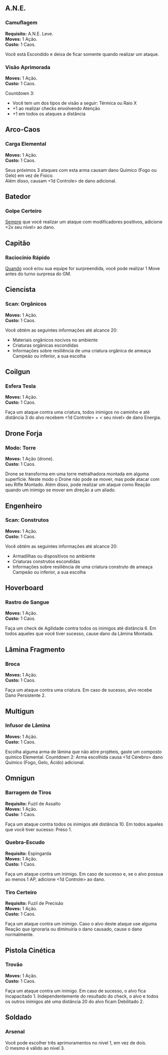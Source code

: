 ## A.N.E.

### Camuflagem

**Requisito:** A.N.E. Leve.  
**Moves:** 1 Ação.  
**Custo:** 1 Caos.

Você está Escondido e deixa de ficar somente quando realizar um ataque.

### Visão Aprimorada

**Moves:** 1 Ação.  
**Custo:** 1 Caos.

Countdown 3:

- Você tem um dos tipos de visão a seguir: Térmica ou Raio X
- +1 ao realizar checks envolvendo Atenção
- +1 em todos os ataques a distância

## Arco-Caos

### Carga Elemental

**Moves:** 1 Ação.  
**Custo:** 1 Caos.

Seus próximos 3 ataques com esta arma causam dano Químico (Fogo ou Gelo) em vez de Físico.  
Além disso, causam <1d Controle> de dano adicional.

## Batedor

### Golpe Certeiro

<ins>Sempre</ins> que você realizar um ataque com modificadores positivos, adicione <2x seu nível> ao dano.

## Capitão

### Raciocínio Rápido

<ins>Quando</ins> você e/ou sua equipe for surpreendida, você pode realizar 1 Move antes do turno surpresa do GM.

## Ciencista

### Scan: Orgânicos

**Moves:** 1 Ação.  
**Custo:** 1 Caos.

Você obtém as seguintes informações até alcance 20:

- Materiais orgânicos nocivos no ambiente
- Criaturas orgânicas escondidas
- Informações sobre resiliência de uma criatura orgânica de ameaça Campeão ou inferior, a sua escolha

## Coilgun

### Esfera Tesla

**Moves:** 1 Ação.  
**Custo:** 1 Caos.

Faça um ataque contra uma criatura, todos inimigos no caminho e até distância 3 do alvo recebem <1d Controle> + < seu nível> de dano Energia.

## Drone Forja

### Modo: Torre

**Moves:** 1 Ação (drone).  
**Custo:** 1 Caos.

Drone se transforma em uma torre metralhadora montada em alguma superfície. Neste modo o Drone não pode se mover, mas pode atacar com seu Rifle Montado. Além disso, pode realizar um ataque como Reação quando um inimigo se mover em direção a um aliado.

## Engenheiro

### Scan: Construtos

**Moves:** 1 Ação.  
**Custo:** 1 Caos.

Você obtém as seguintes informações até alcance 20:

- Armadilhas ou dispositivos no ambiente
- Criaturas construtos escondidas
- Informações sobre resiliência de uma criatura construto de ameaça Campeão ou inferior, a sua escolha

## Hoverboard

### Rastro de Sangue

**Moves:** 1 Ação.  
**Custo:** 1 Caos.

Faça um check de Agilidade contra todos os inimigos até distância 6. Em todos aqueles que você tiver sucesso, cause dano da Lâmina Montada.

## Lâmina Fragmento

### Broca

**Moves:** 1 Ação.  
**Custo:** 1 Caos.

Faça um ataque contra uma criatura. Em caso de sucesso, alvo recebe Dano Persistente 2.

## Multigun

### Infusor de Lâmina

**Moves:** 1 Ação.  
**Custo:** 1 Caos.

Escolha alguma arma de lâmina que não atire projéteis, gaste um composto químico Elemental. Countdown 2: Arma escolhida causa <1d Cérebro> dano Químico (Fogo, Gelo, Ácido) adicional.

## Omnigun

### Barragem de Tiros

**Requisito:** Fuzil de Assalto  
**Moves:** 1 Ação.  
**Custo:** 1 Caos.

Faça um ataque contra todos os inimigos até distância 10. Em todos aqueles que você tiver sucesso: Preso 1.

### Quebra-Escudo

**Requisito:** Espingarda  
**Moves:** 1 Ação.  
**Custo:** 1 Caos.

Faça um ataque contra um inimigo. Em caso de sucesso e, se o alvo possua ao menos 1 AP, adicione <1d Controle> ao dano.

### Tiro Certeiro

**Requisito:** Fuzil de Precisão  
**Moves:** 1 Ação.  
**Custo:** 1 Caos.

Faça um ataque contra um inimigo. Caso o alvo deste ataque use alguma Reação que ignoraria ou diminuiria o dano causado, cause o dano normalmente.

## Pistola Cinética

### Trovão

**Moves:** 1 Ação.  
**Custo:** 1 Caos.

Faça um ataque contra um inimigo. Em caso de sucesso, o alvo fica Incapacitado 1. Independentemente do resultado do check, o alvo e todos os outros inimigos até uma distância 20 do alvo ficam Debilitado 2.

## Soldado

### Arsenal

Você pode escolher três aprimoramentos no nível 1, em vez de dois.  
O mesmo é válido ao nível 3.
